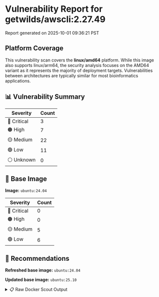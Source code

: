 # Vulnerability Report for getwilds/awscli:2.27.49

Report generated on 2025-10-01 09:36:21 PST

## Platform Coverage

This vulnerability scan covers the **linux/amd64** platform. While this image also supports linux/arm64, the security analysis focuses on the AMD64 variant as it represents the majority of deployment targets. Vulnerabilities between architectures are typically similar for most bioinformatics applications.

## 📊 Vulnerability Summary

| Severity | Count |
|----------|-------|
| 🔴 Critical | 3 |
| 🟠 High | 7 |
| 🟡 Medium | 22 |
| 🟢 Low | 11 |
| ⚪ Unknown | 0 |

## 🐳 Base Image

**Image:** `ubuntu:24.04`

| Severity | Count |
|----------|-------|
| 🔴 Critical | 0 |
| 🟠 High | 0 |
| 🟡 Medium | 5 |
| 🟢 Low | 6 |

## 🔄 Recommendations

**Refreshed base image:** `ubuntu:24.04`

**Updated base image:** `ubuntu:25.10`

<details>
<summary>📋 Raw Docker Scout Output</summary>

```text
Target               │  getwilds/awscli:2.27.49  │    3C     7H    22M    11L   
    digest             │  6758c65164d0                     │                              
  Base image           │  ubuntu:24.04                     │    0C     0H     5M     6L   
  Refreshed base image │  ubuntu:24.04                     │    0C     0H     5M     6L   
                       │                                   │                              
  Updated base image   │  ubuntu:25.10                     │    0C     0H     0M     0L   
                       │                                   │                  -5     -6   

What's next:
    View vulnerabilities → docker scout cves getwilds/awscli:2.27.49
    View base image update recommendations → docker scout recommendations getwilds/awscli:2.27.49
    Include policy results in your quickview by supplying an organization → docker scout quickview getwilds/awscli:2.27.49 --org <organization>
```
</details>
